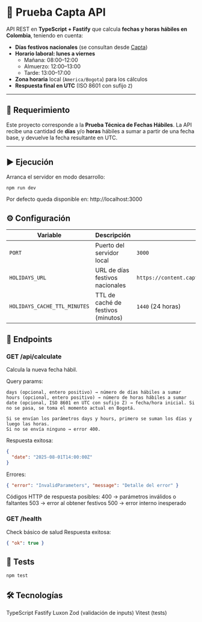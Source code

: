 # 📅 Prueba Capta API

API REST en **TypeScript + Fastify** que calcula **fechas y horas hábiles en Colombia**, teniendo en cuenta:

- **Días festivos nacionales** (se consultan desde [Capta](https://content.capta.co/Recruitment/WorkingDays.json))
- **Horario laboral: lunes a viernes**
  - Mañana: 08:00–12:00
  - Almuerzo: 12:00–13:00
  - Tarde: 13:00–17:00
- **Zona horaria** local (`America/Bogota`) para los cálculos
- **Respuesta final en UTC** (ISO 8601 con sufijo `Z`)

---

## 🚀 Requerimiento

Este proyecto corresponde a la **Prueba Técnica de Fechas Hábiles**.
La API recibe una cantidad de **días** y/o **horas** hábiles a sumar a partir de una fecha base, y devuelve la fecha resultante en UTC.

---

## ▶️ Ejecución

Arranca el servidor en modo desarrollo:
```bash
npm run dev
```

Por defecto queda disponible en:
http://localhost:3000

## ⚙️ Configuración

| Variable                     | Descripción                            | Default                                                 |
| ---------------------------- | -------------------------------------- | ------------------------------------------------------- |
| `PORT`                       | Puerto del servidor local              | `3000`                                                  |
| `HOLIDAYS_URL`               | URL de días festivos nacionales        | `https://content.capta.co/Recruitment/WorkingDays.json` |
| `HOLIDAYS_CACHE_TTL_MINUTES` | TTL de caché de festivos (minutos)     | `1440` (24 horas)                                       |

## 📡 Endpoints
### GET /api/calculate

Calcula la nueva fecha hábil.

Query params:

    days (opcional, entero positivo) → número de días hábiles a sumar
    hours (opcional, entero positivo) → número de horas hábiles a sumar
    date (opcional, ISO 8601 en UTC con sufijo Z) → fecha/hora inicial. Si no se pasa, se toma el momento actual en Bogotá.

    Si se envían los parámetros days y hours, primero se suman los días y luego las horas.
    Si no se envía ninguno → error 400.

Respuesta exitosa:
```json
{
  "date": "2025-08-01T14:00:00Z"
}
```
Errores:
```json
{ "error": "InvalidParameters", "message": "Detalle del error" }
```
Códigos HTTP de respuesta posibles:
400 → parámetros inválidos o faltantes
503 → error al obtener festivos
500 → error interno inesperado

### GET /health
Check básico de salud
Respuesta exitosa:
```json
{ "ok": true }
```

## 🧪 Tests
```bash
npm test
```
## 🛠 Tecnologías
TypeScript
Fastify
Luxon
Zod (validación de inputs)
Vitest (tests)